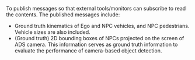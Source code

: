 To publish messages so that external tools/monitors can subscribe to read the contents.
The published messages include:
- Ground truth kinematics of Ego and NPC vehicles, and NPC pedestrians. Vehicle sizes are also included. 
- (Ground truth) 2D bounding boxes of NPCs projected on the screen of ADS camera. This information serves as ground truth information to evaluate the performance of camera-based object detection.